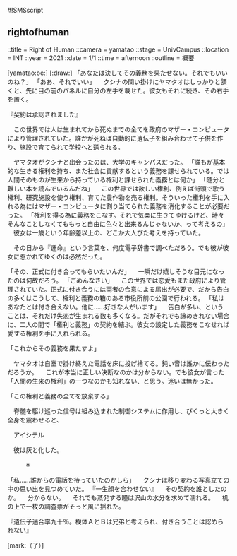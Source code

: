#!SMSscript

## rightofhuman

::title = Right of Human
::camera = yamatao
::stage = UnivCampus
::location = INT
::year = 2021
::date = 1/1
::time = afternoon
::outline = 概要

[yamatao:be:]
[:draw:]
「あなたは決してその義務を果たせない。それでもいいのね？」
「ああ、それでいい」
　クシナの問い掛けにヤマタオはしっかりと頷くと、先に目の前のパネルに自分の左手を載せた。彼女もそれに続き、その右手を置く。

『契約は承認されました』

　この世界では人は生まれてから死ぬまでの全てを政府のマザー・コンピュータにより管理されていた。誰かが死ねば自動的に遺伝子を組み合わせて子供を作り、施設で育てられて学校へと送られる。

　ヤマタオがクシナと出会ったのは、大学のキャンパスだった。
「誰もが基本的な生きる権利を持ち、また社会に貢献するという義務を課せられている。では人間そのものが生来から持っている権利と課せられた義務とは何か」
「随分と難しい本を読んでいるんだね」
　この世界では欲しい権利、例えば街頭で歌う権利、研究施設を使う権利、育てた農作物を売る権利。そういった権利を手に入れる為にはマザー・コンピュータに割り当てられた義務を消化することが必要だった。
「権利を得る為に義務をこなす。それで気楽に生きてゆけるけど、時々そんなことしなくてももっと自由に色々と出来るんじゃないか、って考えるの」
　彼女は一歳という年齢差以上の、どこか大人びた考えを持っていた。

　その日から『運命』という言葉を、何度電子辞書で調べただろう。でも彼が彼女に惹かれてゆくのは必然だった。

「その、正式に付き合ってもらいたいんだ」
　一瞬だけ嬉しそうな目元になったのは何故だろう。
「ごめんなさい」
　この世界では恋愛もまた政府により管理されていた。正式に付き合うには両者の合意による届出が必要で、だから告白の多くはこうして、権利と義務の箱のある市役所前の公園で行われる。
「私はあなたとは付き合えない。他に……好きな人がいます」
　告白が多い、ということは、それだけ失恋が生まれる数も多くなる。だがそれでも諦めきれない場合に、二人の間で「権利と義務」の契約を結ぶ。彼女の設定した義務をこなせれば愛する権利を手に入れられる。

「これからその義務を果たすよ」

　ヤマタオは自室で掛け終えた電話を床に投げ捨てる。鈍い音は誰かに伝わっただろうか。
　これが本当に正しい決断なのかは分からない。でも彼女が言った「人間の生来の権利」の一つなのかも知れない、と思う。迷いは無かった。

「この権利と義務の全てを放棄する」

　脊髄を駆け巡った信号は組み込まれた制御システムに作用し、びくっと大きく全身を震わせると、

　アイシテル

　彼は灰と化した。


　　　※


「私……誰からの電話を待っていたのかしら」
　クシナは移り変わる写真立ての中の思い出を見つめていた。
『一生顔を合わせない』
　その契約を誰としたのか。
　分からない。
　それでも蒸発する瞳は沢山の水分を求めて濡れる。
　机の上で一枚の調査票がそっと風に揺れた。

『遺伝子適合率九十％。検体ＡとＢは兄弟と考えられ、付き合うことは認められない』

[mark:（了）]
